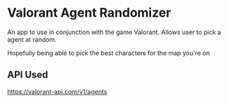 # Valorant Agent Randomizer

An app to use in conjunction with the game Valorant. Allows user to pick a agent at random.

Hopefully being able to pick the best characters for the map you're on

## API Used

https://valorant-api.com/v1/agents